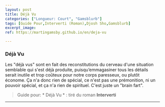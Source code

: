 ```yaml
---
layout: post
title: Déjà Vu
categories: ["Longueur: Court", "Gamsblurb"]
tags: [Guide Pour,Interverti (Roman),Djosh Sho,Gamsblurb]
excerpt_image: 
ref: https://martingamsby.github.io/en/deja-vu

---
```


### **Déjà Vu**

Les "déjà vus" sont en fait des reconstitutions du cerveau d'une situation semblable qui s'est déjà produite,  puisqu’emmagasiner tous les détails serait inutile et trop coûteux pour notre corps paresseux, ou plutôt économe. Ça n'a donc rien de spécial, ce n'est pas une prémonition, ni un pouvoir spécial, et ça n'a rien de spirituel. C'est juste un "brain fart".

> Guide pour: * Déjà Vu * : tiré du roman **Interverti**

---


